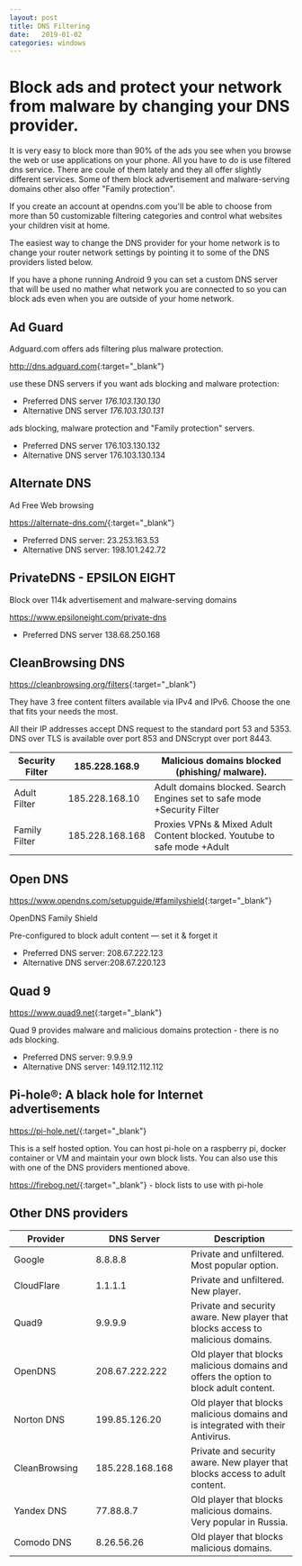 ```yaml
---
layout: post
title: DNS Filtering
date:   2019-01-02
categories: windows
---
```

# Block ads and protect your network from malware by changing your DNS provider.

It is very easy to block more than 90% of the ads you see when you browse the web or use applications on your phone. All you have to do is use filtered dns service.
There are coule of them lately and they all offer slightly different services. Some of them block advertisement and malware-serving domains other also offer "Family protection". 

If you create an account at opendns.com you'll be able to choose from more than 50 customizable filtering categories and control what websites your children visit at home.

The easiest way to change the DNS provider for your home network is to change your router network settings by pointing it to some of the DNS providers listed below.

If you have a phone running Android 9 you can set a custom DNS server that will be used no mather what network you are connected to so you can block ads even when you are outside of your home network. 

## Ad Guard

Adguard.com offers ads filtering plus malware protection.

<http://dns.adguard.com>{:target="_blank"}


use these DNS servers if you want ads blocking and malware protection:

* Preferred DNS server *176.103.130.130*
* Alternative DNS server *176.103.130.131*

ads blocking, malware protection and "Family protection" servers.

* Preferred DNS server 176.103.130.132
* Alternative DNS server 176.103.130.134

## Alternate DNS

Ad Free Web browsing

<https://alternate-dns.com/>{:target="_blank"}

* Preferred DNS server: 23.253.163.53
* Alternative DNS server: 198.101.242.72

## PrivateDNS - EPSILON EIGHT 

Block over 114k advertisement and malware-serving domains

https://www.epsiloneight.com/private-dns

* Preferred DNS server 138.68.250.168 

## CleanBrowsing DNS

<https://cleanbrowsing.org/filters>{:target="_blank"}


They have 3 free content filters available via IPv4 and IPv6. Choose the one that fits your needs the most. 

All their IP addresses accept DNS request to the standard port 53 and 5353. DNS over TLS is available over port 853 and DNScrypt over port 8443.

| Security Filter 	| 185.228.168.9   	| Malicious domains blocked (phishing/ malware).                          	|
|-----------------	|-----------------	|-------------------------------------------------------------------------	|
| Adult Filter    	| 185.228.168.10  	| Adult domains blocked. Search Engines set to safe mode +Security Filter 	|
| Family Filter   	| 185.228.168.168 	| Proxies VPNs & Mixed Adult Content blocked. Youtube to safe mode +Adult 	|


## Open DNS
<https://www.opendns.com/setupguide/#familyshield>{:target="_blank"}

OpenDNS Family Shield

Pre-configured to block adult content — set it & forget it

* Preferred DNS server: 208.67.222.123
* Alternative DNS server:208.67.220.123


## Quad 9
<https://www.quad9.net>{:target="_blank"}

Quad 9 provides malware and malicious domains protection - there is no ads blocking.

* Preferred DNS server: 9.9.9.9
* Alternative DNS server: 149.112.112.112

## Pi-hole®: A black hole for Internet advertisements
<https://pi-hole.net/>{:target="_blank"}

This is a self hosted option. You can host pi-hole on a raspberry pi, docker container or VM and maintain your own block lists.
You can also use this with one of the DNS providers mentioned above.

<https://firebog.net/>{:target="_blank"} - block lists to use with pi-hole


## Other DNS providers


| Provider          |       | DNS Server        |       | Description |
|-----------------	|---	|-----------------	|---	|----------------------------------------------------------------------------------------	|
|  Google        	|    	| 8.8.8.8         	|   	| Private and unfiltered. Most popular option.                                           	|
|  CloudFlare    	|    	| 1.1.1.1         	|   	| Private and unfiltered. New player.                                                    	|
|  Quad9         	|    	| 9.9.9.9         	|   	| Private and security aware. New player that blocks access to malicious domains.        	|
|  OpenDNS       	|    	| 208.67.222.222  	|   	| Old player that blocks malicious domains and offers the option to block adult content. 	|
|  Norton DNS    	|   	| 199.85.126.20   	|   	| Old player that blocks malicious domains and is integrated with their Antivirus.       	|
|  CleanBrowsing 	|   	| 185.228.168.168 	|   	| Private and security aware. New player that blocks access to adult content.            	|
|  Yandex DNS    	|   	| 77.88.8.7       	|   	| Old player that blocks malicious domains. Very popular in Russia.                      	|
|  Comodo DNS    	|   	| 8.26.56.26      	|   	| Old player that blocks malicious domains.                                              	|